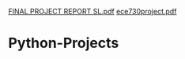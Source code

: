 [FINAL PROJECT REPORT SL.pdf](https://github.com/Bhuvanavenkatappa77/Python-Projects/files/11006651/FINAL.PROJECT.REPORT.SL.pdf)
[ece730project.pdf](https://github.com/Bhuvanavenkatappa77/Python-Projects/files/11006653/ece730project.pdf)
# Python-Projects
